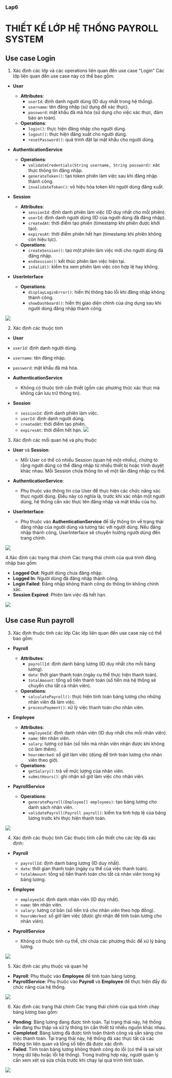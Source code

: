 ### Lap6
# THIẾT KẾ LỚP HỆ THỐNG PAYROLL SYSTEM
## Use case Login
1. Xác định các lớp và các operations liên quan đến use case "Login"
  Các lớp liên quan đến use case này có thể bao gồm:

- **User**
  - **Attributes**: 
    - `userId`: định danh người dùng (ID duy nhất trong hệ thống).
    - `username`: tên đăng nhập (sử dụng để xác thực).
    - `password`: mật khẩu đã mã hóa (sử dụng cho việc xác thực, đảm bảo an toàn).
  - **Operations**: 
    - `login()`: thực hiện đăng nhập cho người dùng.
    - `logout()`: thực hiện đăng xuất cho người dùng.
    - `resetPassword()`: quá trình đặt lại mật khẩu cho người dùng.

- **AuthenticationService**
  - **Operations**: 
    - `validateCredentials(String username, String password)`: xác thực thông tin đăng nhập.
    - `generateToken()`: tạo token phiên làm việc sau khi đăng nhập thành công.
    - `invalidateToken()`: vô hiệu hóa token khi người dùng đăng xuất.

- **Session**
  - **Attributes**: 
    - `sessionId`: định danh phiên làm việc (ID duy nhất cho mỗi phiên).
    - `userId`: định danh người dùng (ID của người dùng đã đăng nhập).
    - `createdAt`: thời điểm tạo phiên (timestamp khi phiên được khởi tạo).
    - `expiresAt`: thời điểm phiên hết hạn (timestamp khi phiên không còn hiệu lực).
  - **Operations**: 
    - `createSession()`: tạo một phiên làm việc mới cho người dùng đã đăng nhập.
    - `endSession()`: kết thúc phiên làm việc hiện tại.
    - `isValid()`: kiểm tra xem phiên làm việc còn hợp lệ hay không.

- **UserInterface**
  - **Operations**: 
    - `displayLoginError()`: hiển thị thông báo lỗi khi đăng nhập không thành công.
    - `showDashboard()`: hiển thị giao diện chính của ứng dụng sau khi người dùng đăng nhập thành công.


![](https://www.planttext.com/api/plantuml/png/d5DBQiCm4Dth5CAh698BU54IkcsXO780LHuSKMKKPiO9eVHaNVH8lKBbZ-p4E9jwOPjvRzwRURP-lt-sB8QaENh57mur1GPblM7MBw5s-1nGA7WFf3-LRY_VbbSD0w4vGg5B8OVrMfzYpoLGbIfveTz3y61mx0kDT8s5tiTx99o3gzIN6WpROdAfGVQ3nIfFaYFqDdZD8GOfWTa5N77_Z7Z_aay-kqOEWEAiaGYKG6Td8HcR2OH_R0bewNgQ1bpW3mEFumm3lXeqzHI09OWJf6tkKXkAFS_XsNXNFUBU9ro2RSZ9TMTj92Uh9D1NR_hNce13GnOMresYypzaitbw46wXioZBsM9BzzqZuzWby80qIodI7GgGiSBwukIGgHbZKNaMm2qdfS3QT62cje1LUp3-0000__y30000)

2. Xác định các thuộc tính
  - **User**
  - `userId`: định danh người dùng.
  - `username`: tên đăng nhập.
  - `password`: mật khẩu đã mã hóa.

- **AuthenticationService**
  - Không có thuộc tính cần thiết (gồm các phương thức xác thực mà không cần lưu trữ thông tin).

- **Session**
  - `sessionId`: định danh phiên làm việc.
  - `userId`: định danh người dùng.
  - `createdAt`: thời điểm tạo phiên.
  - `expiresAt`: thời điểm hết hạn.
![](https://www.planttext.com/api/plantuml/png/Z591JiCm4Bpd5JvIYNuW1rHKLU80KgMA1opsAh6wyLQxJWf2l8m3J-8Bs2Hj6eWG9rkpCpkpQt--VwmqWiIseKBtFXXXnS8Ig9fxhdnOSuZ2H2ZcjJ36O8WeQq6NBXv8hrf52T1WQNPHVAYkpI69ZopkX2oohWFo3Y9UIXUbUM8cX90PbEqUKxUCT-nT1ftN0y7BHeJb0LMXmdFvhHY2Pj4EfVCM-v2sHhlFwERPQ_oTSMfSOSpSxH1xZjrVHiVRDjPv2WlHSvXumrZ2_ondZ7Bk_Ztj7GH7YJ1fhZKV9xje-lEYssarFrzlkRoPBAeqAPpEqkQd-qCm6tZWhp2u_Bk-0000__y30000)

3. Xác định các mối quan hệ và phụ thuộc
- **User** và **Session**:
  - Mỗi User có thể có nhiều Session (quan hệ một-nhiều), chứng tỏ rằng người dùng có thể đăng nhập từ nhiều thiết bị hoặc trình duyệt khác nhau. Mỗi Session chứa thông tin về một lần đăng nhập cụ thể.

- **AuthenticationService**:
  - Phụ thuộc vào thông tin của User để thực hiện các chức năng xác thực người dùng. Điều này có nghĩa là, trước khi xác nhận một người dùng, hệ thống cần xác thực tên đăng nhập và mật khẩu của họ.

- **UserInterface**:
  - Phụ thuộc vào **AuthenticationService** để lấy thông tin về trạng thái đăng nhập của người dùng và tương tác với người dùng. Nếu đăng nhập thành công, UserInterface sẽ chuyển hướng người dùng đến trang chính.


![](https://www.planttext.com/api/plantuml/png/Z591JiCm4Bpd5JvIYNuW1rHKLU80KgMA1opsAh6wyLQxJWf2l8m3J-8Bs2Hj6eWG9rkpCpkpQt--VwmqWiIseKBtFXXXnS8Ig9fxhdnOSuZ2H2ZcjJ36O8WeQq6NBXv8hrf52T1WQNPHVAYkpI69ZopkX2oohWFo3Y9UIXUbUM8cX90PbEqUKxUCT-nT1ftN0y7BHeJb0LMXmdFvhHY2Pj4EfVCM-v2sHhlFwERPQ_oTSMfSOSpSxH1xZjrVHiVRDjPv2WlHSvXumrZ2_ondZ7Bk_Ztj7GH7YJ1fhZKV9xje-lEYssarFrzlkRoPBAeqAPpEqkQd-qCm6tZWhp2u_Bk-0000__y30000)

4.Xác định các trạng thái chính
Các trạng thái chính của quá trình đăng nhập bao gồm:

- **Logged Out**: Người dùng chưa đăng nhập.
- **Logged In**: Người dùng đã đăng nhập thành công.
- **Login Failed**: Đăng nhập không thành công do thông tin không chính xác.
- **Session Expired**: Phiên làm việc đã hết hạn.

![](https://www.planttext.com/api/plantuml/png/P96nQiCm48RtUugR2ta13oLT0eMI5j9E9OChgvQeBHdh1DaxT6qUe4C8NGg5T2grXmmsUGyzGL-XKahi12z2_-dqVpztl_LsR2WkoUOPc2UfiDI6m_tP74UZSvngkj9fofDB1KVt2AVfRkFgDub9ywDIP6AtYR5TjizUAE6gpmAEF-pDWf0gzIh2cNt89OMIHqvqcKFt6c7x6dkRHRDYICBLNmpL2GxwvivuJudmmfBWYYIBIMhbCOnnOnvj1dts6o6R3tMQ5ZrdNM3cwXU0GMgUN5loxdU6bw6WlT8bphnreDpAdFiITAs3-RJBPdq0BgohtWc5TjKtm-8_Z0-nfN2k5FG-WnsCkKh2flu0003__mC0)


## Use case Run payroll
3. Xác định thuộc tính các lớp
  Các lớp liên quan đến use case này có thể bao gồm:

- **Payroll**
  - **Attributes**: 
    - `payrollId`: định danh bảng lương (ID duy nhất cho mỗi bảng lương).
    - `date`: thời gian thanh toán (ngày cụ thể thực hiện thanh toán).
    - `totalAmount`: tổng số tiền thanh toán (số tiền mà hệ thống sẽ chuyển cho tất cả nhân viên).
  - **Operations**: 
    - `calculatePayroll()`: thực hiện tính toán bảng lương cho những nhân viên đã làm việc.
    - `processPayment()`: xử lý việc thanh toán cho nhân viên.

- **Employee**
  - **Attributes**: 
    - `employeeId`: định danh nhân viên (ID duy nhất cho mỗi nhân viên).
    - `name`: tên nhân viên.
    - `salary`: lương cơ bản (số tiền mà nhân viên nhận được khi không có làm thêm).
    - `hoursWorked`: số giờ làm việc (dùng để tính toán lương cho nhân viên theo giờ).
  - **Operations**: 
    - `getSalary()`: trả về mức lương của nhân viên.
    - `submitHours()`: ghi nhận số giờ làm việc cho nhân viên.

- **PayrollService**
  - **Operations**: 
    - `generatePayroll(Employee[] employees)`: tạo bảng lương cho danh sách nhân viên.
    - `validatePayroll(Payroll payroll)`: kiểm tra tính hợp lệ của bảng lương trước khi thực hiện thanh toán.

![](https://www.planttext.com/api/plantuml/png/X5N1ZjCm4BttAqPxsOBK5RrMQBKikmWaG8Z01xZEa5frxCWULrI8B-F09_4BZ1CxzQQDzfQEt_EyUJFZ_llpzywJS1HQlV1xPS1PZujh-2AEpceDRwsX-84ELl1Uc5gZXrOmKDj6oONKmlkCBi2_5W3WWaadonSRE5XLzr4af_20ZssdxH7HlxEEOG-2CC8-Aa-lyzbj94YXPT1ypAWbffCDP0np8Xr9AEqZldDMelSSRD7GiXiFIs0XQDUNTI_ClZfwmlQx4GU6YAt6KdUD6cbKVLb8Z_szO0Dp42fq1oMHxRktmTJ27M4mZUne1UJBe1OaagdvXdn1Rsc3TCatfh6G-7dkO2ydcL6egSBMz-N23-i63vHfe4l0P2BwKujZ_8cOpYb3V21tAFVF-omTii3eypSdZ1UIb3NFq7hnaG93RrZuuqz2PuG6_wI293ZMi8ruEkN8DPnQdFNtb59DmTh0H2fhsbghKPZKOaEAKZTvAnns3Zrx52NG3eSrYGq5Jov82cvqSvoEg6ELk__XOGFiQ0mPqN93AnuFqyJVNcYUd0tKDl1OnaXgr2UadQrBQAp-ZPGyR5I66Lzne-gWJnTp6MDta_6pYXf-6U9EbHeCqYHISuB1yp4w9fdOEMGg32-IYNQGVxfO31Lz3kqMNLbNSK55We8lgxk6hyWlHzIpKvq7dd9eWoRLQIKLAMx8-TkrMjsUBTy6hjOtD-jnO_tL376o9vathjCShvZDp64lq75bp7b6PQAyBELDAvZYNqKyopge6kSp58EHSpHeM1QbKifYBnBM4FmCTZeGWwfrUYYOKvWoWv-QUuUcZlzb_m400F__0m00)

4. Xác định các thuộc tính
  Các thuộc tính cần thiết cho các lớp đã xác định:

- **Payroll**
  - `payrollId`: định danh bảng lương (ID duy nhất).
  - `date`: thời gian thanh toán (ngày cụ thể của việc thanh toán).
  - `totalAmount`: tổng số tiền thanh toán cho tất cả nhân viên trong kỳ bảng lương.

- **Employee**
  - `employeeId`: định danh nhân viên (ID duy nhất).
  - `name`: tên nhân viên.
  - `salary`: lương cơ bản (số tiền trả cho nhân viên theo hợp đồng).
  - `hoursWorked`: số giờ làm việc (được ghi nhận để tính toán lương cho nhân viên).

- **PayrollService**
  - Không có thuộc tính cụ thể, chỉ chứa các phương thức để xử lý bảng lương.

![](https://www.planttext.com/api/plantuml/png/V5DRRjj03FpNAVO2le1G66tY10ZG54QK2r1hrX6y3sF93I84ELa-SgHU8Lp9bbPIxHy988SpmyV--_pwIGo1epK57HgdWYSij04YjOKsU6DklUFqnw3U2wLMEeQ0ZZV0MAhqJK6qH-DRH7hsKbQgtmtnZxjJS9qGHsWtoD0OIhaJOZi4ryL7ST8zbrKONXkDlUfPG0IX1i9B4gEhWKz4h1YUq0bKlw0-tFjWGTnK71gtJvaQtE4vW2FGt7ZtX991AbNZEALvJDsZIEryh4qcTYFbLKkCjXTAT391Xrr9nS2HShaW_Es3Op47fbTP368wWOVDOCQ1nPoCm41e1rDzdwdtH-GNlvkt-Kjh7zsaUy5NCfXTD1FY6Xt-RPXoQeQtZG2xlcWvY76r5-tlvTYeEvUHrI7F8hkbI7BaNQHPf_zR_irqdRsNR8cP7R3zD4PEw0Vq9zeQGpwFZ62vqYmvVIINRsVvr5QhzU8Xb2eIqWNmxCglOhCZlOeR3h1Kn-0rqbNvyxfBjPTp2T9q1yvTdSNpZPHA1-p0ytvd5Ymus0li6m00__y30000)

5. Xác định các phụ thuộc và quan hệ
   
- **Payroll**: Phụ thuộc vào **Employee** để tính toán bảng lương.
- **PayrollService**: Phụ thuộc vào **Payroll** và **Employee** để thực hiện đầy đủ chức năng của hệ thống.

![](https://www.planttext.com/api/plantuml/png/X99DJiCm48NtEOMNPT4BHAYg-5knG2eSOEeyKIkE7NacaIB4oLXm9Aw07P8qD8Lk4illcpSpJ_xw-DooK92ciXcNngdW6PcsnAoUg0lUsbll9FqHr5kcb0gD6vJLLQvQRuh-5X8CMjnNjVKTm0y-HEoE10bxD2pNexP91PgiRcoK8xN2eEHgP69DAeUGiPpuEdWDvdXPmScgdiGvE1leGAwmk25NxZeML2-EseZGtc8-Tm4BcQO-FqZFlcT3BAEmGsYDnayehv1pcnVnawjqN6Om6Guh_VAhWt4I1Ns0BYylgmDYZxJiSo37fCLuTw5iwd_CQEpT9prtakCvLoTjej_UUmjooNBvQDRhpIApN3KC_WC-oUDVTZRxm6tXYlIQlm400F__0m00)

6. Xác định các trạng thái chính
  Các trạng thái chính của quá trình chạy bảng lương bao gồm:

- **Pending**: Bảng lương đang được tính toán. Tại trạng thái này, hệ thống vẫn đang thu thập và xử lý thông tin cần thiết từ nhiều nguồn khác nhau.
- **Completed**: Bảng lương đã được tính toán thành công và sẵn sàng cho việc thanh toán. Tại trạng thái này, hệ thống đã xác thực tất cả các thông tin liên quan và tổng số tiền đã được xác định.
- **Failed**: Tính toán bảng lương không thành công do lỗi (có thể là sai sót trong dữ liệu hoặc lỗi hệ thống). Trong trường hợp này, người quản lý cần xem xét và sửa chữa trước khi chạy lại quá trình tính toán.

![](https://www.planttext.com/api/plantuml/png/T951JWCn34NtEONNIBq02rHH8S5kLDGLOk5c31eruupYf5BEng97wXMm9q0HJ7V9___Pidt-EAqbOyfb34uE0qEAGkxbvXLMgpjuwWF1BMm9-mevGYeC4zOKGt2pPw4jvJJGSU3tXt4AiHA9CizMzIUyb35sWy6NW5cD3gjY5pirX7ht9sHSbw8daQQCnDbQckc_ieejP6QqVJPHEv7c6cWIJ8rGJOgtrri9eLuhz8YiAxX7FkmOZpW4tC_RCWMaIgOHoiLno_chqzZAAWXnhphihMXEo88-3v7Tlp5-tQjhMmV_RRgrbh4JVm800F__0m00)
